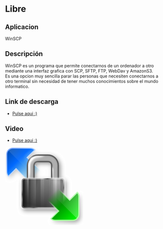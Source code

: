 # Libre
## Aplicacion
WinSCP
## Descripción
WinSCP es un programa que permite conectarnos de un ordenador a otro mediante una interfaz grafica con SCP, SFTP, FTP,
WebDav y AmazonS3. Es una opcion muy sencilla parar las personas que necesiten conectarnos a otro terminal sin necesidad de tener
muchos conocimientos sobre el mundo informatico.
## Link de descarga
- [Pulse aqui :)](https://winscp.net/eng/download.php)
## Video
- [Pulse aqui :)](https://www.youtube.com/watch?v=1Vt--7bNXSg)

![image](contenidos/winscp.png)
